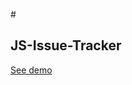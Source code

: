 #<h2>JS-Issue-Tracker</h2>
<a href="https://rozantsew.github.io/JS-Issue-Tracker/."> 
  See demo
</a>
